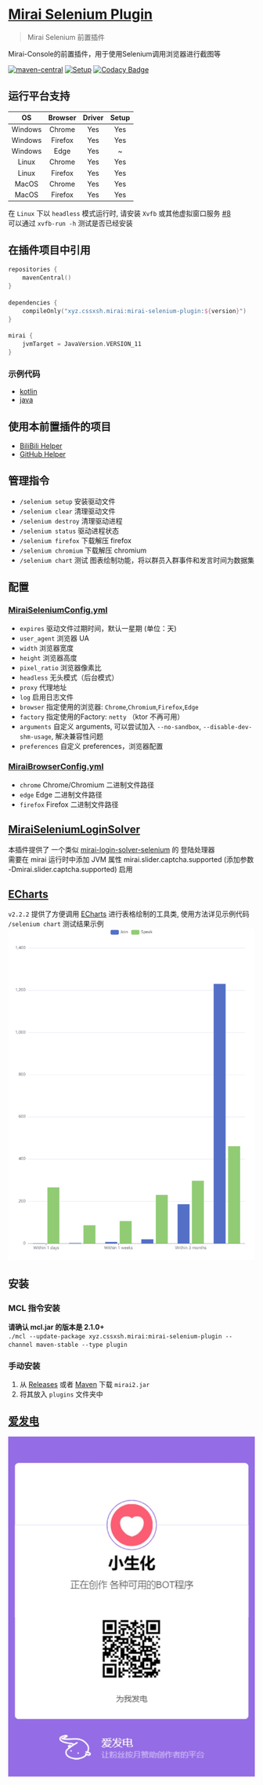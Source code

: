 # [Mirai Selenium Plugin](https://github.com/cssxsh/mirai-selenium-plugin)

> Mirai Selenium 前置插件

Mirai-Console的前置插件，用于使用Selenium调用浏览器进行截图等

[![maven-central](https://img.shields.io/maven-central/v/xyz.cssxsh.mirai/mirai-selenium-plugin)](https://search.maven.org/artifact/xyz.cssxsh.mirai/mirai-selenium-plugin)
[![Setup](https://github.com/cssxsh/mirai-selenium-plugin/actions/workflows/setup.yml/badge.svg?branch=master)](https://github.com/cssxsh/mirai-selenium-plugin/actions/workflows/setup.yml)
[![Codacy Badge](https://app.codacy.com/project/badge/Grade/2ac22c6b3f4a4ce5a205971ad0e53412)](https://www.codacy.com/gh/cssxsh/mirai-selenium-plugin/dashboard?utm_source=github.com&amp;utm_medium=referral&amp;utm_content=cssxsh/mirai-selenium-plugin&amp;utm_campaign=Badge_Grade)

## 运行平台支持

|   OS    | Browser | Driver | Setup |
|:-------:|:-------:|:------:|:-----:|
| Windows | Chrome  |  Yes   |  Yes  |
| Windows | Firefox |  Yes   |  Yes  |
| Windows |  Edge   |  Yes   |   ~   |
|  Linux  | Chrome  |  Yes   |  Yes  |
|  Linux  | Firefox |  Yes   |  Yes  |
|  MacOS  | Chrome  |  Yes   |  Yes  |
|  MacOS  | Firefox |  Yes   |  Yes  |

在 `Linux` 下以 `headless` 模式运行时, 请安装 `Xvfb` 或其他虚拟窗口服务 [#8](https://github.com/cssxsh/mirai-selenium-plugin/issues/8)  
可以通过 `xvfb-run -h` 测试是否已经安装

## 在插件项目中引用

```kotlin
repositories {
    mavenCentral()
}

dependencies {
    compileOnly("xyz.cssxsh.mirai:mirai-selenium-plugin:${version}")
}

mirai {
    jvmTarget = JavaVersion.VERSION_11
}
```

### 示例代码

*   [kotlin](src/test/kotlin/xyz/cssxsh/mirai/test/MiraiSeleniumPluginTest.kt)
*   [java](src/test/java/xyz/cssxsh/mirai/test/MiraiSeleniumPluginJavaTest.java)

## 使用本前置插件的项目

*   [BiliBili Helper](https://github.com/cssxsh/bilibili-helper)
*   [GitHub Helper](https://github.com/gnuf0rce/github-helper)

## 管理指令

*   `/selenium setup` 安装驱动文件
*   `/selenium clear` 清理驱动文件
*   `/selenium destroy` 清理驱动进程
*   `/selenium status` 驱动进程状态
*   `/selenium firefox` 下载解压 firefox
*   `/selenium chromium` 下载解压 chromium
*   `/selenium chart` 测试 图表绘制功能，将以群员入群事件和发言时间为数据集

## 配置

### [MiraiSeleniumConfig.yml](src/main/kotlin/xyz/cssxsh/mirai/selenium/data/MiraiSeleniumConfig.kt)

*   `expires` 驱动文件过期时间，默认一星期 (单位：天)
*   `user_agent` 浏览器 UA
*   `width` 浏览器宽度
*   `height` 浏览器高度
*   `pixel_ratio` 浏览器像素比
*   `headless` 无头模式（后台模式）
*   `proxy` 代理地址
*   `log` 启用日志文件
*   `browser` 指定使用的浏览器: `Chrome`,`Chromium`,`Firefox`,`Edge`
*   `factory` 指定使用的Factory: `netty` （ktor 不再可用）
*   `arguments` 自定义 arguments, 可以尝试加入 `--no-sandbox`, `--disable-dev-shm-usage`, 解决兼容性问题
*   `preferences` 自定义 preferences，浏览器配置

### [MiraiBrowserConfig.yml](src/main/kotlin/xyz/cssxsh/mirai/selenium/data/MiraiBrowserConfig.kt)

*   `chrome` Chrome/Chromium 二进制文件路径
*   `edge` Edge 二进制文件路径
*   `firefox` Firefox 二进制文件路径

## [MiraiSeleniumLoginSolver](src/main/kotlin/xyz/cssxsh/mirai/selenium/MiraiSeleniumLoginSolver.kt)

本插件提供了 一个类似 [mirai-login-solver-selenium](https://github.com/project-mirai/mirai-login-solver-selenium) 的 登陆处理器  
需要在 mirai 运行时中添加 JVM 属性 mirai.slider.captcha.supported (添加参数 -Dmirai.slider.captcha.supported) 启用

## [ECharts](src/main/kotlin/xyz/cssxsh/selenium/ECharts.kt)

`v2.2.2` 提供了方便调用 [ECharts](https://echarts.apache.org/) 进行表格绘制的工具类, 使用方法详见示例代码  
`/selenium chart` 测试结果示例  
![chart](examlpe/group.chart.png)

## 安装

### MCL 指令安装

**请确认 mcl.jar 的版本是 2.1.0+**  
`./mcl --update-package xyz.cssxsh.mirai:mirai-selenium-plugin --channel maven-stable --type plugin`

### 手动安装

1.  从 [Releases](https://github.com/cssxsh/mirai-selenium-plugin/releases) 或者 [Maven](https://repo1.maven.org/maven2/xyz/cssxsh/mirai/mirai-selenium-plugin/) 下载 `mirai2.jar`
2.  将其放入 `plugins` 文件夹中

## [爱发电](https://afdian.net/@cssxsh)

![afdian](.github/afdian.jpg)